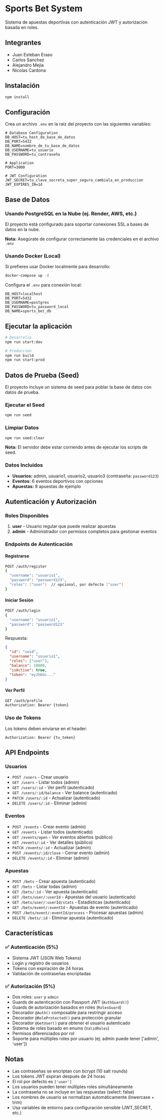 # Sports Bet System

Sistema de apuestas deportivas con autenticación JWT y autorización basada en roles.


## Integrantes 
- Juan Esteban Eraso
- Carlos Sanchez
- Alejandro Mejia
- Nicolas Cardona

## Instalación

```bash
npm install
```

## Configuración

Crea un archivo `.env` en la raíz del proyecto con las siguientes variables:

```env
# Database Configuration
DB_HOST=tu_host_de_base_de_datos
DB_PORT=5432
DB_NAME=nombre_de_tu_base_de_datos
DB_USERNAME=tu_usuario
DB_PASSWORD=tu_contraseña

# Application
PORT=3000

# JWT Configuration
JWT_SECRET=tu_clave_secreta_super_segura_cambiala_en_produccion
JWT_EXPIRES_IN=1d
```

## Base de Datos

### Usando PostgreSQL en la Nube (ej. Render, AWS, etc.)

El proyecto está configurado para soportar conexiones SSL a bases de datos en la nube.

**Nota:** Asegúrate de configurar correctamente las credenciales en el archivo `.env`

### Usando Docker (Local)

Si prefieres usar Docker localmente para desarrollo:

```bash
docker-compose up -d
```

Configura el `.env` para conexión local:
```env
DB_HOST=localhost
DB_PORT=5432
DB_USERNAME=postgres
DB_PASSWORD=tu_password_local
DB_NAME=sports_bet_db
```

## Ejecutar la aplicación

```bash
# Desarrollo
npm run start:dev

# Producción
npm run build
npm run start:prod
```

## Datos de Prueba (Seed)

El proyecto incluye un sistema de seed para poblar la base de datos con datos de prueba.

### Ejecutar el Seed

```bash
npm run seed
```

### Limpiar Datos

```bash
npm run seed:clear
```

**Nota:** El servidor debe estar corriendo antes de ejecutar los scripts de seed.

### Datos Incluidos

- **Usuarios:** admin, usuario1, usuario2, usuario3 (contraseña: `password123`)
- **Eventos:** 6 eventos deportivos con opciones
- **Apuestas:** 8 apuestas de ejemplo

## Autenticación y Autorización

### Roles Disponibles

1. **user** - Usuario regular que puede realizar apuestas
2. **admin** - Administrador con permisos completos para gestionar eventos

### Endpoints de Autenticación

#### Registrarse
```bash
POST /auth/register
{
  "username": "usuario1",
  "password": "password123",
  "roles": ["user"]  // opcional, por defecto ["user"]
}
```

#### Iniciar Sesión
```bash
POST /auth/login
{
  "username": "usuario1",
  "password": "password123"
}
```

Respuesta:
```json
{
  "id": "uuid",
  "username": "usuario1",
  "roles": ["user"],
  "balance": 10000,
  "isActive": true,
  "token": "eyJhbGc..."
}
```

#### Ver Perfil
```bash
GET /auth/profile
Authorization: Bearer {token}
```

### Uso de Tokens

Los tokens deben enviarse en el header:

```
Authorization: Bearer {tu_token}
```

## API Endpoints

### Usuarios

- `POST /users` - Crear usuario
- `GET /users` - Listar todos (admin)
- `GET /users/:id` - Ver perfil (autenticado)
- `GET /users/:id/balance` - Ver balance (autenticado)
- `PATCH /users/:id` - Actualizar (autenticado)
- `DELETE /users/:id` - Eliminar (admin)

### Eventos

- `POST /events` - Crear evento (admin)
- `GET /events` - Listar todos (autenticado)
- `GET /events/open` - Ver eventos abiertos (público)
- `GET /events/:id` - Ver detalles (público)
- `PATCH /events/:id` - Actualizar (admin)
- `POST /events/:id/close` - Cerrar evento (admin)
- `DELETE /events/:id` - Eliminar (admin)

### Apuestas

- `POST /bets` - Crear apuesta (autenticado)
- `GET /bets` - Listar todas (admin)
- `GET /bets/:id` - Ver apuesta (autenticado)
- `GET /bets/user/:userId` - Apuestas del usuario (autenticado)
- `GET /bets/user/:userId/stats` - Estadísticas (autenticado)
- `GET /bets/event/:eventId` - Apuestas de evento (autenticado)
- `POST /bets/event/:eventId/process` - Procesar apuestas (admin)
- `DELETE /bets/:id` - Eliminar apuesta (autenticado)

## Características

### ✅ Autenticación (5%)
- Sistema JWT (JSON Web Tokens)
- Login y registro de usuarios
- Tokens con expiración de 24 horas
- Validación de contraseñas encriptadas

### ✅ Autorización (5%)
- Dos roles: `user` y `admin`
- Guards de autenticación con Passport JWT (`AuthGuard()`)
- Guards de autorización basados en roles (`RolesGuard`)
- Decorador `@Auth()` composable para restringir acceso
- Decorador `@RoleProtected()` para protección granular
- Decorador `@GetUser()` para obtener el usuario autenticado
- Sistema de roles basado en enums (`ValidRoles`)
- Permisos diferenciados por rol
- Soporte para múltiples roles por usuario (ej: admin puede tener ['admin', 'user'])

## Notas

- Las contraseñas se encriptan con bcrypt (10 salt rounds)
- Los tokens JWT expiran después de 24 horas
- El rol por defecto es `['user']`
- Los usuarios pueden tener múltiples roles simultáneamente
- La contraseña no se incluye en las respuestas (select: false)
- Los nombres de usuario se normalizan automáticamente (lowercase + trim)
- Usa variables de entorno para configuración sensible (JWT_SECRET, etc.)
